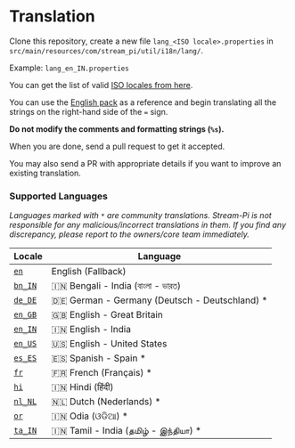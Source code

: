 # Translation

Clone this repository, create a new file `lang_<ISO locale>.properties` in `src/main/resources/com/stream_pi/util/i18n/lang/`. 

Example: `lang_en_IN.properties`

You can get the list of valid [ISO locales from here](https://docs.oracle.com/cd/E13214_01/wli/docs92/xref/xqisocodes.html).

You can use the [English pack][fallback-locale] as a reference and begin translating all the strings on the right-hand side of the `=` sign.

**Do not modify the comments and formatting strings (`%s`).**

When you are done, send a pull request to get it accepted.

You may also send a PR with appropriate details if you want to improve an existing translation.


### Supported Languages

*Languages marked with `*` are community translations. Stream-Pi is not responsible for any malicious/incorrect translations in them. If you find any discrepancy, please report to the owners/core team immediately.*

| Locale                  | Language                                         |
|-------------------------|--------------------------------------------------|
| [`en`][fallback-locale] | English (Fallback)                               |
| [`bn_IN`][bn_IN]        | 🇮🇳 Bengali - India (বাংলা - ভারত)              |
| [`de_DE`][de_DE]        | 🇩🇪 German - Germany (Deutsch - Deutschland)  * |
| [`en_GB`][en_GB]        | 🇬🇧 English - Great Britain                     |
| [`en_IN`][en_IN]        | 🇮🇳 English - India                             |
| [`en_US`][en_US]        | 🇺🇸 English - United States                     |
| [`es_ES`][es_ES]        | 🇪🇸 Spanish - Spain  *                          |
| [`fr`][fr]              | 🇫🇷 French (Français)  *                        |
| [`hi`][hi]              | 🇮🇳 Hindi (हिंदी)                               |
| [`nl_NL`][nl_NL]        | 🇳🇱 Dutch (Nederlands)  *                       |
| [`or`][or]              | 🇮🇳 Odia (ଓଡିଆ) *                               |
| [`ta_IN`][ta_IN]        | 🇮🇳 Tamil - India (தமிழ் - இந்தியா)  *          |



[fallback-locale]: https://github.com/stream-pi/util/blob/master/src/main/resources/com/stream_pi/util/i18n/lang_en.properties
[bn_IN]: https://github.com/stream-pi/util/blob/master/src/main/resources/com/stream_pi/util/i18n/lang_bn_IN.properties
[de_DE]: https://github.com/stream-pi/util/blob/master/src/main/resources/com/stream_pi/util/i18n/lang_de_DE.properties
[en_GB]: https://github.com/stream-pi/util/blob/master/src/main/resources/com/stream_pi/util/i18n/lang_en_GB.properties
[en_IN]: https://github.com/stream-pi/util/blob/master/src/main/resources/com/stream_pi/util/i18n/lang_en_IN.properties
[en_US]: https://github.com/stream-pi/util/blob/master/src/main/resources/com/stream_pi/util/i18n/lang_en_US.properties
[es_ES]: https://github.com/stream-pi/util/blob/master/src/main/resources/com/stream_pi/util/i18n/lang_es_ES.properties
[fr]: https://github.com/stream-pi/util/blob/master/src/main/resources/com/stream_pi/util/i18n/lang_fr.properties
[hi]: https://github.com/stream-pi/util/blob/master/src/main/resources/com/stream_pi/util/i18n/lang_hi.properties
[nl_NL]: https://github.com/stream-pi/util/blob/master/src/main/resources/com/stream_pi/util/i18n/lang_nl_NL.properties
[or]: https://github.com/stream-pi/util/blob/master/src/main/resources/com/stream_pi/util/i18n/lang_or.properties
[ta_IN]: https://github.com/stream-pi/util/blob/master/src/main/resources/com/stream_pi/util/i18n/lang_ta_IN.properties